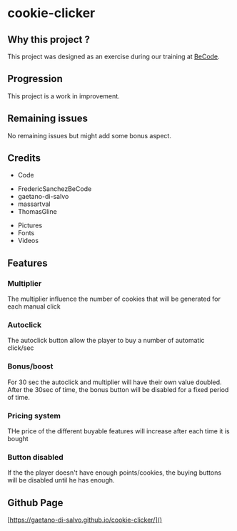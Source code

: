 # cookie-clicker

## Why this project ?

This project was designed as an exercise during our training at [BeCode](https://becode.org/).

## Progression

This project is a work in improvement.

## Remaining issues
No remaining issues but might add some bonus aspect.
## Credits

- Code

* FredericSanchezBeCode
* gaetano-di-salvo
* massartval
* ThomasGline

- Pictures
- Fonts
- Videos
## Features

### Multiplier
The multiplier influence the number of cookies that will be generated for each manual click
### Autoclick
The autoclick button allow the player to buy a number of automatic click/sec
### Bonus/boost
For 30 sec the autoclick and multiplier will have their own value doubled. After the 30sec of time, the bonus button will be disabled for a fixed period of time.
### Pricing system
THe price of the different buyable features will increase after each time it is bought
### Button disabled
If the the player doesn't have enough points/cookies, the buying buttons will be disabled until he has enough.
## Github Page

[https://gaetano-di-salvo.github.io/cookie-clicker/]()
